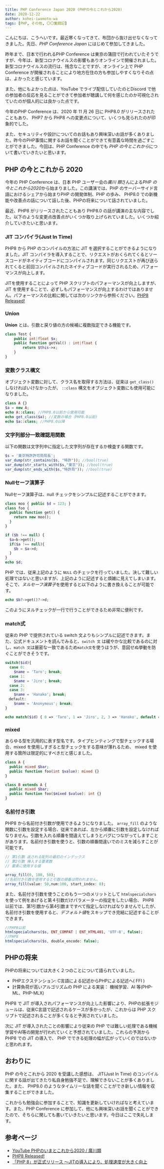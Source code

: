 ```yaml
---
title: PHP Conference Japan 2020 (PHPの今とこれから2020)
date: 2020-12-22
author: kohei-iwamoto-wa
tags: [PHP, その他, 〇〇奮闘記]
---
```


こんにちは、こうへいです。最近寒くなってきて、布団から抜け出せなくなってきました。先日、*PHP Conference Japan* にはじめて参加してきました。

昨年まで、日本で行われるPHP Conference は東京の蒲田で行われていたそうですが、今年は、新型コロナウイルスの影響もありオンラインで開催されました。新型コロナウイルスの流行は、残念なことですが、オンライン上で PHP Conference が開催されることにより地方在住の方も参加しやすくなりその点は、よかったと感じています。

また、他にもよかった点は、YouTube でライブ配信していたのとDiscord で他の参加者の反応を見ることができて参加者が聴講して何を感じたのか可視化されていたのが個人的には良かった点です。

今年のPHP Conference は、2020 年 11 月 26 日に PHP8.0 がリリースされたこともあり、 PHP7 から PHP8 への変更点について、いくつも見られたのが印象的でした。

また、セキュリティや設計についてのお話もあり興味深いお話が多くありました。昨今のPHP事情に関するお話を聞くことができて有意義な時間を過ごすことができました。今回は、PHP Conference の中でも *PHP の今とこれから*について書いていきたいと思います。

## PHP の今とこれから 2020

今年の PHP Conference は、日本 PHP ユーザー会の*廣川 類*さんによる*PHP の今とこれから2020*から始まりました。この講演では、PHP のサーバーサイド言語におけるシェアから始まりPHP の開発体制、PHP の歩み、 PHP8.0 での新機能や改善点の話について話した後、PHPの将来について話されていました。

最近、PHP8 がリリースされたこともあり PHP8.0 の話が講演の主な内容でした。以下のような変更点改善点がいくつか取り上げられていました。いくつか紹介していきたいと思います。

### JIT コンパイラ(Just In Time)

PHP8 から PHP のコンパイルの方法に JIT を選択することができるようになりました。JIT コンパイラを導入することで、リクエストがおくられてくるとソースコードがネイティブコードにコンパイルされます。同じリクエストが再び送られてくると前回コンパイルされたネイティブコードが実行されるため、パフォーマンスが向上します。

JITを使用することによって PHP スクリプトのパフォーマンスが向上しますが、JIT を使用することで、必ずしもパフォーマンスが向上するわけではありません。パフォーマンスの比較に関しては次のリンクから参照ください。[PHP8 Released!](https://www.php.net/releases/8.0/en.php)


### Union

**Union** とは、引数と戻り値の方の候補に複数指定できる機能です。
```PHP
class Test {
    public int|float $x;
    public function getVal() : int|float {
        return $this->x;
    }
}
```

### 変数クラス構文

オブジェクト変数に対して、クラス名を取得する方法は、従来は `get_class()` しなければいけなかったが、 `::class` 構文をオブジェクト変数にも使用可能になりました。
```PHP
class A {}
$a = new A;
echo A::class; //PHP8.0以前から使用可能
echo get_class($a); //変数の場合（PHP8.0以前)
echo $a::class; //PHP8.0以降
```

### 文字列部分一致確認用関数

以下の関数は文字列中に指定した文字列が存在するか検査する関数です。

```PHP
$s = '東京特許許可局局長';
var_dump(str_contains($s, "特許")); //bool(true)
var_dump(str_starts_with($s,"東京")); //bool(true)
var_dump(str_ends_with($s,"特許局")); //bool(true)
```

### Nullセーフ演算子

Nullセーフ演算子は、null チェックをシンプルに記述することができます。
```PHP
class moo { public $d = 123; }
class foo {
  public function get() {
    return new moo();
  }
}

if ($b !== null) {
  $a=b->get();
  if($a !== null){
    $b = $a->d;
  }
}
echo $d;
```

PHP では、従来上記のように `NULL` のチェックを行っていました。決して難しい処理ではないと思いますが、上記のように記述すると煩雑に見えてしまいます。そこで、*ヌルセーフ演算子*を使用すると以下のように書き換えることが可能です。

```PHP
echo $b?->get()?->d;
```

このようにヌルチェックが一行で行うことができるため非常に便利です。

### match式

従来の PHP で提供されている switch 文よりもシンプルに記述できます。また、公式ドキュメントを読んでみると、`switch 文` は緩やかな比較であるのに対し、`match 文`は厳密な一致であるため`match文`を使うほうが、意図せぬ挙動を防ぐことができそうです。

```PHP
switch($id){
  case 0:
    $name = 'Taro'; break;
  case 1:
    $name = 'Jiro'; break;
  case 2:
  case 3:
    $name = 'Hanako'; break;
　default:
    $name = 'Anonymous'; break;
}
```
```PHP
echo match($id) { 0 => 'Taro', 1 => 'Jiro', 2, 3 => 'Hanako', default => 'Anonymous' };
```

### mixed

あらゆる型を汎用的に表す型名です。タイプヒンティングで型チェックする場合、mixed を使用しすぎると型チェックをする意味が薄れるため、 mixed を使用する箇所は限定的にすべきだと感じました。

```PHP
class A {
  public mixed $bar;
  public function foo(int $value): mixed {}
}

class B extends A {
  public mixed $bar;
  public function foo($mixed $value): int {}
}
```

### 名前付き引数

PHP8 から名前付き引数が使用できるようになりました。 `array_fill` のような関数に引数を設定する場合、従来であれば、左から順番に引数を設定しなければなりません。引数を入れる順番を間違えてしまうとバグにつながってしますことがあります。名前付き引数を使うと、引数の順番間違いでのミスを減らすことが可能です。


```PHP
// 第1引数 返される配列の最初のインデックス
// 第2引数 挿入する要素数
// 要素に使用する値

array_fill(0, 100, 50);
//名前付き引数を使用すると引数の順番は問われません。
array_fill(value: 50,num:100, start_index: 0);
```

また、名前付き引数を使うことのもう一つのメリットとして `htmlspecialchars` を使って例をあげると第４引数だけパラメーターの指定をしたい場合、 PHP8 以前では、第1引数から第4引数まですべて指定しなければなりませんでしたが、名前付き引数を使用すると、*デフォルト値*をスキップでき完結に記述することができます。

```PHP
//PHP8以前
htmlspecialchars($s, ENT_COMPAT | ENT_HTML401, 'UTF-8', false);
//PHP8
htmlspecialchars($s, double_encode: false);
```

## PHPの将来

PHPの将来については大きく２つのことについて語られていました。

* PHPエクステンション: C言語による記述からPHPによる記述へ( FFI )
* 計算負荷が高いアルゴリズムの PHP による実装： 機械学習、AI 等(PHP-ML、PHP-MLX)

PHP8 で JIT が導入されパフォーマンスが向上した影響により、PHPの拡張モジュールは、従来C言語で記述されるケースが多かったが、これからは PHP スクリプトで記述されることが多くなると予測されていました。

次に JIT が導入されたことの影響により従来の PHP では難しい処理である機械学習やAI等の開発が行われていくと予想されていました。これらの予測から PHP8 での JIT の導入で、 PHP でできる処理の幅が広がっていくのではないかと思われます。

## おわりに

PHP の今とこれから 2020 を受講した感想は、 JIT(Just In Time) のコンパイルに関する話が出てきたり私自身勉強不足で、理解できないことが多くありました。また、 PHP8.0 のようなタイムリーな話を聞くことができ新しい情報を収集することができました。

これからも勉強会に参加することで、知識を更新していければなと考えています。また、PHP Conference に参加して、他にも興味深いお話を聞くことができたので、そちらに関しても書いていきたいと思います。今日はここで失礼します。

## 参考ページ

- [YouTube PHPのいまとこれから2020 / 廣川類](https://www.youtube.com/watch?v=Of_UDFoZNrA)
- [PHP8 Released!](https://www.php.net/releases/8.0/en.php)
- [「PHP 8」が正式リリース ～JITの導入により、処理速度が大きく向上](https://forest.watch.impress.co.jp/docs/news/1291600.html)